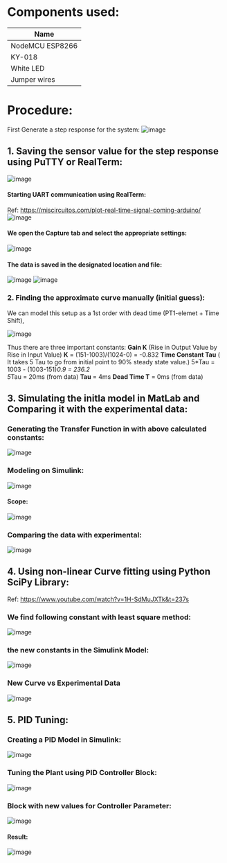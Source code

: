 # Components used:
| Name   | 
|----------|
| NodeMCU ESP8266 |
| KY-018 |
| White LED | 
| Jumper wires | 

# Procedure:
First Generate a step response for the system:
![image](https://github.com/haris-mujeeb/Digital-Control-Projects/assets/57053470/6beb5dbb-e0ed-41a1-bb5d-83fff4fe60bd)

## 1. Saving the sensor value for the step response using PuTTY or RealTerm:
![image](https://github.com/haris-mujeeb/Digital-Control-Projects/assets/57053470/f4db8974-6fe5-418c-8f70-60b302dcb682)
#### Starting UART communication using RealTerm:
Ref: https://miscircuitos.com/plot-real-time-signal-coming-arduino/
![image](https://github.com/haris-mujeeb/Digital-Control-Projects/assets/57053470/616df685-c2bc-49b8-90c5-5178efd5d9ba)

#### We open the Capture tab and select the appropriate settings:
![image](https://github.com/haris-mujeeb/Digital-Control-Projects/assets/57053470/f00efcc0-77a0-4799-85d4-cfe4435ff868)

#### The data is saved in the designated location and file:
![image](https://github.com/haris-mujeeb/Digital-Control-Projects/assets/57053470/22fbc7a9-ee52-47a6-afe0-b07c26001fb2)
![image](https://github.com/haris-mujeeb/Digital-Control-Projects/assets/57053470/13cfce42-2a39-496a-a306-c2f627dc5167)

### 2. Finding the approximate curve manually (initial guess):
We can model this setup as a 1st order with dead time  (PT1-elemet + Time Shift), 

![image](https://github.com/haris-mujeeb/Digital-Control-Projects/assets/57053470/be702169-3e4f-4ff9-a358-87783ba899f1)

  Thus there are three important constants:
	**Gain K** (Rise in Output Value by Rise in Input Value)
		**K** = (151-1003)/(1024-0) = -0.832
	**Time Constant Tau** ( It takes 5 Tau to go from initial point to 90% steady state value.)
		5*Tau = 1003 - (1003-151)*0.9 = 236.2  
		5*Tau = 20ms (from data)
		  **Tau** = 4ms
	**Dead Time T** = 0ms (from data)
	
	
## 3. Simulating the initla model in MatLab and Comparing it with the experimental data:
### Generating the Transfer Function in with above calculated constants:
![image](https://github.com/haris-mujeeb/Digital-Control-Projects/assets/57053470/76da910f-9e64-4c9d-b33a-6cb9b9c88bdd)

### Modeling on Simulink:
![image](https://github.com/haris-mujeeb/Digital-Control-Projects/assets/57053470/58deb3d6-c40b-4814-bee4-54d456cfcb82)

#### Scope:
![image](https://github.com/haris-mujeeb/Digital-Control-Projects/assets/57053470/b063786f-7a06-48a3-97c8-1d90aa974e33)


### Comparing the data with experimental:
![image](https://github.com/haris-mujeeb/Digital-Control-Projects/assets/57053470/5c5f320e-fdb0-4fa6-a3dd-9e7b974cf24c)

	
## 4. Using non-linear Curve fitting using Python SciPy Library:
Ref: https://www.youtube.com/watch?v=1H-SdMuJXTk&t=237s
	
### We find following constant with least square method:
![image](https://github.com/haris-mujeeb/Digital-Control-Projects/assets/57053470/a2e0e538-4717-4743-b96e-165b21fbd1f1)

### the new constants in the Simulink Model:
![image](https://github.com/haris-mujeeb/Digital-Control-Projects/assets/57053470/529810db-7a3d-4fbb-b71b-9638c98afa9a)
	
### New Curve vs Experimental Data
![image](https://github.com/haris-mujeeb/Digital-Control-Projects/assets/57053470/f2ca99a8-2499-4f58-a450-608199cfb48d)

		
## 5. PID Tuning:
### Creating a PID Model in Simulink:
![image](https://github.com/haris-mujeeb/Digital-Control-Projects/assets/57053470/0a5c7ced-d7b6-4ae4-b351-23c5641d8e9c)

### Tuning the Plant using PID Controller Block:
![image](https://github.com/haris-mujeeb/Digital-Control-Projects/assets/57053470/16aa0490-4b0d-43c9-90cd-9dc463a91318)

### Block with new values for Controller Parameter:
![image](https://github.com/haris-mujeeb/Digital-Control-Projects/assets/57053470/66b80a9c-fbe3-49fd-b5bc-515ce8c9a6b5)
		
#### Result:
![image](https://github.com/haris-mujeeb/Digital-Control-Projects/assets/57053470/8de5d8f5-6d84-4724-8d5f-dce54cae89ee)

